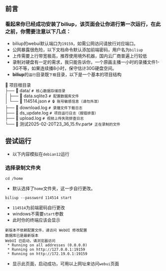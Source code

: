 <!--  -->
## 前言

### 看起来你已经成功安装了biliup，该页面会让你进行第一次运行，在此之前，你需要注意以下几点：
* biliup的webui默认端口为`19159`，如需公网访问请放行对应端口。
* 公网暴露很危险，以下文档命令默认添加前端密码，用户名为`biliup`
* 上传需要上行带宽极高，推荐使用境外机器，国内云厂商普遍上行较低
* 录制对硬盘有一定的需求，我只能告诉你，一个原画主播一小时的录播文件1-3G不等，如果连续播8小时，保守估计30G硬盘空间。
* **biliup**的`运行`目录既`下载`目录，以下是一个基本的项目结构

📁 项目根目录  
├── 📁 data/          `# 核心数据存储目录 `   
│   ├── 📜 data.sqlite3 `# 配置数据库文件`    
│   └── 📜 114514.json `# 🔒 账号敏感信息（请勿外泄）`    
├── 📜 download.log    `# 录播文件下载日志`    
├── 📜 ds_update.log   `# 项目运行日志（报错排查）`    
├── 📜 upload.log     `# 视频上传失败排查日志`  
└── 📜 测试2025-02-20T23_36_15.flv.part`# 正在录制的文件`  


## 尝试运行
* 以下内容模拟在`debian12`运行

### 选择录制文件夹
```
cd /home
```
* 默认选择了`home`文件夹，这一步自行更改。
```
biliup --password 114514 start
```
* `114514`为前端密码自行更改
* windows不需要`start`参数
* 此时你的终端应该会显示
```
新版本不依赖配置文件，请访问 WebUI 修改配置
数据库已是最新版本
WebUI 已启动，请浏览器访问
 * Running on all addresses (0.0.0.0)
 * Running on http://127.0.0.1:19159
 * Running on http://172.19.0.1:19159
```
* 显示此页面，启动成功，可用以上网址来访问`webui`页面
